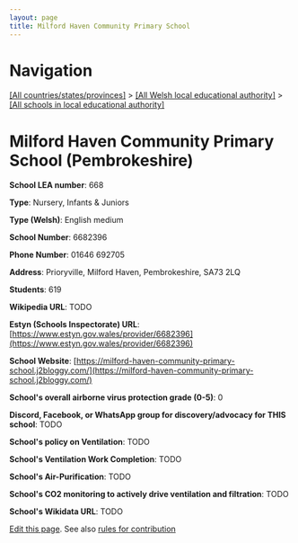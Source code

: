 ```yaml
---
layout: page
title: Milford Haven Community Primary School
---
```

# Navigation

[[All countries/states/provinces]](../../..) > [[All Welsh local educational authority]](../..) > [[All schools in local educational authority]](..)

# Milford Haven Community Primary School (Pembrokeshire)

**School LEA number**: 668

**Type**: Nursery, Infants & Juniors

**Type (Welsh)**: English medium

**School Number**: 6682396

**Phone Number**: 01646 692705

**Address**: Prioryville, Milford Haven, Pembrokeshire, SA73 2LQ

**Students**: 619

**Wikipedia URL**: TODO

**Estyn (Schools Inspectorate) URL**: [https://www.estyn.gov.wales/provider/6682396](https://www.estyn.gov.wales/provider/6682396)

**School Website**: [https://milford-haven-community-primary-school.j2bloggy.com/](https://milford-haven-community-primary-school.j2bloggy.com/)

**School's overall airborne virus protection grade (0-5)**: 0

**Discord, Facebook, or WhatsApp group for discovery/advocacy for THIS school**: TODO

**School's policy on Ventilation**: TODO

**School's Ventilation Work Completion**: TODO

**School's Air-Purification**: TODO

**School's CO2 monitoring to actively drive ventilation and filtration**: TODO

**School's Wikidata URL**: TODO




[Edit this page](https://github.com/ventilate-schools/Wales/edit/prif/./Pembrokeshire/Milford_Haven_Community_Primary_School.md). See also [rules for contribution](../../../contribution-rules/)